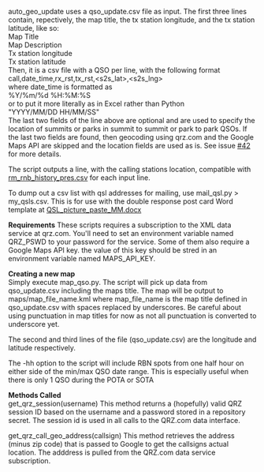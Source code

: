 auto_geo_update uses a qso_update.csv file as input. 
The first three lines contain, repectively, the map title, the tx station longitude, and the tx station latitude, like so:  
Map Title  
Map Description  
Tx station longitude  
Tx station latitude  
Then, it is a csv file with a QSO per line, with the following format  
call,date_time,rx_rst,tx_rst,<s2s_lat>,<s2s_lng>  
where date_time is formatted as  
%Y/%m/%d %H:%M:%S  
or to put it more literally as in Excel rather than  Python  
"YYYY/MM/DD HH/MM/SS"  
The last two fields of the line above are optional and are used to specify the location of summits or parks in summit to summit or park to park QSOs. If the last two fields are found, then geocoding using qrz.com and the Google Maps API are skipped and the location fields are used as is. See issue [#42](https://github.com/hcarter333/rm-rbn-history/issues/42) for more details.

The script outputs a line, with the calling stations location, compatible with [rm_rnb_history_pres.csv](https://github.com/hcarter333/rm-rbn-history/blob/main/rm_rnb_history_pres.csv) for each input line.  
  
To dump out a csv list with qsl addresses for mailing, use mail_qsl.py > my_qsls.csv. This is for use with the double response post card Word template at [QSL_picture_paste_MM.docx](https://github.com/hcarter333/kd0fnr_radio_ops/blob/main/QSL_picture_paste_MM.docx)  

**Requirements**
These scripts requires a subscription to the XML data service at qrz.com. You'll need to set an environment variable named QRZ_PSWD to your password for the service. Some of them also require a Google Maps API key. the value of this key should be stred in an environment variable named MAPS_API_KEY.

**Creating a new map**  
Simply execute map_qso.py. The script will pick up data from qso_update.csv including the maps title. The map will be output to maps/map_file_name.kml where map_file_name is the map title defined in qso_update.csv with spaces replaced by underscores. Be careful about using punctuation in map titles for now as not all punctuation is converted to underscore yet.  

The second and third lines of the file (qso_update.csv) are the longitude and latitude respectively.
  
The -hh option to the script will include RBN spots from one half hour on either side of the min/max QSO date range. This is especially useful when there is only 1 QSO during the POTA or SOTA  

**Methods Called**  
get_qrz_session(username)
This method returns a (hopefully) valid QRZ session ID based on the username and a password stored in a repository secret. The session id is used in all calls to the QRZ.com data interface.
  
get_qrz_call_geo_address(callsign)
This method retrieves the address (minus zip code) that is passed to Google to get the callsigns actual location. The adddress is pulled from the QRZ.com data service subscription.

